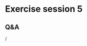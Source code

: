 # Exercise session 5

<!--
-   Files for the exercises are in `/project/project_465000644/exercises/HPE/day2/Binding`
    and `/project/project_465000644/exercises/HPE/day2/gpu_perf_binding`

    There are `Readme.md` files or PDF files with more information in the directories..

-   There are also more information in
    `/project/project_465000644/slides/HPE/Exercises.pdf`.

-   Permanent archive on LUMI:

    -   Exercise notes in `/appl/local/training/4day-20231003/files/LUMI-4day-20231003-Exercises_HPE.pdf`

    -   Exercises as bizp2-compressed tar file in
        `/appl/local/training/4day-20231003/files/LUMI-4day-20231003-Exercises_HPE.tar.bz2`

    -   Exercises as uncompressed tar file in
        `/appl/local/training/4day-20231003/files/LUMI-4day-20231003-Exercises_HPE.tar`
-->


## Q&A

/
